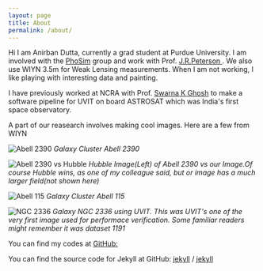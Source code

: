 ```yaml
---
layout: page
title: About
permalink: /about/
---
```


Hi I am Anirban Dutta, currently a grad student at Purdue University. I am involved with the [PhoSim](https://bitbucket.org/phosim/phosim_release/wiki/Home/) group and work with Prof. [J.R.Peterson ](https://www.physics.purdue.edu/people/faculty/peterson.php). We also use WIYN 3.5m for Weak Lensing measurements. When I am not working, I like playing with interesting data and painting.

I have previously worked at NCRA with Prof. [Swarna K Ghosh](https://www.tifr.res.in/~swarna/) to make a software pipeline for UVIT on board ASTROSAT which was India's first space observatory.

A part of our reasearch involves making cool images. Here are a few from WIYN

![Abell 2390]({{site.url}}{{site.baseurl}}/images/about_images/2390_standard.jpeg)
*Galaxy Cluster Abell 2390*


![Abell 2390 vs Hubble]({{site.url}}{{site.baseurl}}/images/about_images/2390_hubble_comparison.jpg)
*Hubble Image(Left) of Abell 2390 vs our Image.Of course Hubble wins, as one of my colleague said, but or image has a much larger field(not shown here)*


![Abell 115]({{site.url}}{{site.baseurl}}/images/about_images/115_cluster_superZoom1.jpeg)
*Galaxy Cluster Abell 115*


![NGC 2336]({{site.url}}{{site.baseurl}}/images/header_img.png)
*Galaxy NGC 2336 using UVIT. This was UVIT's one of the very first image used for performace verification. Some familiar readers might remember it was dataset 1191*




You can find my codes at
[GitHub:](https://github.com/anirban1195)

You can find the source code for Jekyll at GitHub:
[jekyll][jekyll-organization] /
[jekyll](https://github.com/jekyll/jekyll)


[jekyll-organization]: https://github.com/jekyll
